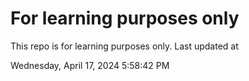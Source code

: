 # For learning purposes only
This repo is for learning purposes only.
Last updated at

Wednesday, April 17, 2024 5:58:42 PM

